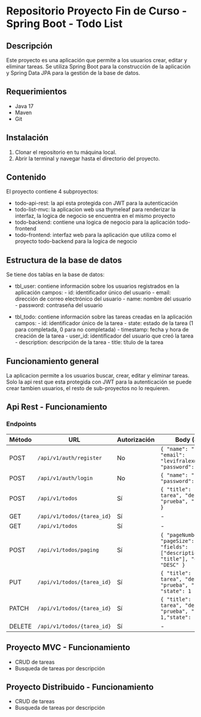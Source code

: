 # Repositorio Proyecto Fin de Curso - Spring Boot - Todo List

## Descripción

Este proyecto es una aplicación que permite a los usuarios crear, editar y eliminar tareas. Se utiliza Spring Boot para la construcción de la aplicación y Spring Data JPA para la gestión de la base de datos.

## Requerimientos

- Java 17
- Maven
- Git

## Instalación

1. Clonar el repositorio en tu máquina local.
2. Abrir la terminal y navegar hasta el directorio del proyecto.

## Contenido

El proyecto contiene 4 subproyectos:

- todo-api-rest: la api esta protegida con JWT para la autenticación
- todo-list-mvc: la aplicacion web usa thymeleaf para renderizar la interfaz, la logica de negocio se encuentra en el mismo proyecto
- todo-backend: contiene una logica de negocio para la aplicación todo-frontend
- todo-frontend: interfaz web para la aplicación que utiliza como el proyecto todo-backend para la logica de negocio


## Estructura de la base de datos

Se tiene dos tablas en la base de datos:

- tbl_user: contiene información sobre los usuarios registrados en la aplicación
    campos:
        - id: identificador único del usuario
        - email: dirección de correo electrónico del usuario
        - name: nombre del usuario  
        - password: contraseña del usuario

- tbl_todo: contiene información sobre las tareas creadas en la aplicación
    campos:
        - id: identificador único de la tarea
        - state: estado de la tarea (1 para completada, 0 para no completada)
        - timestamp: fecha y hora de creación de la tarea
        - user_id: identificador del usuario que creó la tarea
        - description: descripción de la tarea
        - title: título de la tarea

## Funcionamiento general

La aplicacion permite a los usuarios buscar, crear, editar y eliminar tareas. Solo la api rest que esta protegida con JWT para la autenticación se puede crear tambien usuarios, el resto de sub-proyectos no lo requieren.

## Api Rest - Funcionamiento

### Endpoints

| Método | URL                                          | Autorización | Body (JSON)                               |
|--------|----------------------------------------------|--------------|-------------------------------------------|
| POST   | `/api/v1/auth/register`                      | No           | `{ "name": "leonardo", "email": "levifralex@mail.com", "password": "123456" }` |
| POST   | `/api/v1/auth/login`                         | No           | `{ "name": "john", "password": "123456" }`                             |
| POST   | `/api/v1/todos`                              | Sí           | `{ "title": "Nueva tarea", "description": "prueba", "userId": 1 }`     |
| GET    | `/api/v1/todos/{tarea_id}`                   | Sí           | -                                                                      |
| GET    | `/api/v1/todos`                              | Sí           | -                                                                      |
| POST   | `/api/v1/todos/paging`                       | Sí           | `{ "pageNumber": 1, "pageSize": 10, "fields": ["description", "title"], "order": "DESC" }`     |
| PUT    | `/api/v1/todos/{tarea_id}`                   | Sí           | `{ "title": "Nueva tarea", "description": "prueba", "userId": 1, "state": 1 }`     |
| PATCH  | `/api/v1/todos/{tarea_id}`                   | Sí           | `{ "title": "Nueva tarea", "description": "prueba", "userId": 1,"state": 1 }`     |
| DELETE | `/api/v1/todos/{tarea_id}`                   | Sí           | -                                                                    |


## Proyecto MVC - Funcionamiento

- CRUD de tareas
- Busqueda de tareas por descripción


## Proyecto Distribuido - Funcionamiento

- CRUD de tareas
- Busqueda de tareas por descripción